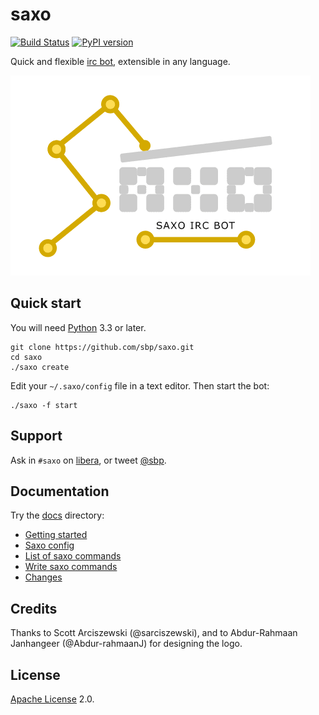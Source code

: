 # saxo

[![Build Status](https://travis-ci.org/sbp/saxo.png?branch=master)](https://travis-ci.org/sbp/saxo) [![PyPI version](https://badge.fury.io/py/saxo.png)](http://badge.fury.io/py/saxo)

Quick and flexible [irc bot](https://en.wikipedia.org/wiki/Internet_Relay_Chat_bot), extensible in any language.

![The blocks signify modularity. Credit: @Abdur-rahmaanJ](logo.png?raw=true)

## Quick start

You will need [Python](http://www.python.org/) 3.3 or later.

    git clone https://github.com/sbp/saxo.git
    cd saxo
    ./saxo create

Edit your `~/.saxo/config` file in a text editor. Then start the bot:

    ./saxo -f start

## Support

Ask in `#saxo` on [libera](http://libera.chat/), or tweet [@sbp](https://twitter.com/sbp).

## Documentation

Try the [docs](docs) directory:

* [Getting started](docs/getting-started.md)
* [Saxo config](docs/config.md)
* [List of saxo commands](docs/commands.md)
* [Write saxo commands](docs/write-commands.md)
* [Changes](docs/changes.md)

## Credits

Thanks to Scott Arciszewski (@sarciszewski), and to Abdur-Rahmaan Janhangeer (@Abdur-rahmaanJ) for designing the logo.

## License

[Apache License](https://en.wikipedia.org/wiki/Apache_License) 2.0.
